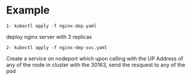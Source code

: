 # Example
`1- kubectl apply -f nginx-dep.yaml`

   deploy nginx server with 3 replicas


`2- kubectl apply -f nginx-dep-svc.yaml`

   Create a service on nodeport which upon
   calling with the UP Address of any  of the
   node in cluster with the 30163, send the
   resquest to any of the pod 
